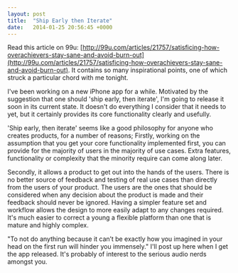 ```yaml
---
layout: post
title:  "Ship Early then Iterate"
date:   2014-01-25 20:56:45 +0000
---
```


Read this article on 99u: [http://99u.com/articles/21757/satisficing-how-overachievers-stay-sane-and-avoid-burn-out](http://99u.com/articles/21757/satisficing-how-overachievers-stay-sane-and-avoid-burn-out). It contains so many inspirational points, one of which struck a particular chord with me tonight.

I've been working on a new iPhone app for a while. Motivated by the suggestion that one should 'ship early, then iterate', I'm going to release it soon in its current state. It doesn't do everything I consider that it needs to yet, but it certainly provides its core functionality clearly and usefully.

'Ship early, then iterate' seems like a good philosophy for anyone who creates products, for a number of reasons; Firstly, working on the assumption that you get your core functionality implemented first, you can provide for the majority of users in the majority of use cases. Extra features, functionality or complexity that the minority require can come along later.

Secondly, it allows a product to get out into the hands of the users. There is no better source of feedback and testing of real use cases than directly from the users of your product. The users are the ones that should be considered when any decision about the product is made and their feedback should never be ignored. Having a simpler feature set and workflow allows the design to more easily adapt to any changes required. It's much easier to correct a young a flexible platform than one that is mature and highly complex.

"To not do anything because it can’t be exactly how you imagined in your head on the first run will hinder you immensely."
I'll post up here when I get the app released. It's probably of interest to the serious audio nerds amongst you.
